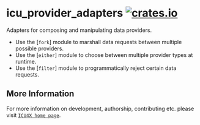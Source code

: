 # icu_provider_adapters [![crates.io](https://img.shields.io/crates/v/icu_provider_adapters)](https://crates.io/crates/icu_provider_adapters)

Adapters for composing and manipulating data providers.

- Use the [`fork`] module to marshall data requests between multiple possible providers.
- Use the [`either`] module to choose between multiple provider types at runtime.
- Use the [`filter`] module to programmatically reject certain data requests.

## More Information

For more information on development, authorship, contributing etc. please visit [`ICU4X home page`](https://github.com/unicode-org/icu4x).
